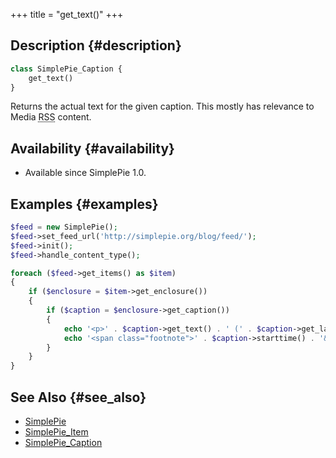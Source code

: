 +++
title = "get_text()"
+++

## Description {#description}

```php
class SimplePie_Caption {
    get_text()
}
```

Returns the actual text for the given caption. This mostly has relevance to Media <abbr title="Rich Site Summary">RSS</abbr> content.

## Availability {#availability}

- Available since SimplePie 1.0.

## Examples {#examples}

```php
$feed = new SimplePie();
$feed->set_feed_url('http://simplepie.org/blog/feed/');
$feed->init();
$feed->handle_content_type();

foreach ($feed->get_items() as $item)
{
    if ($enclosure = $item->get_enclosure())
    {
        if ($caption = $enclosure->get_caption())
        {
            echo '<p>' . $caption->get_text() . ' (' . $caption->get_language() . ')<br />';
            echo '<span class="footnote">' . $caption->starttime() . '&ndash;' . $caption->endtime() . '</span></p>';
        }
    }
}
```

## See Also {#see_also}

- [SimplePie](@/wiki/reference/simplepie/_index.md)
- [SimplePie_Item](@/wiki/reference/simplepie_item/_index.md)
- [SimplePie_Caption](@/wiki/reference/simplepie_caption/_index.md)
